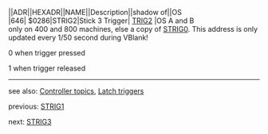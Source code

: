||ADR||HEXADR||NAME||Description||shadow of||OS  
|646| $0286|STRIG2|Stick 3 Trigger| [TRIG2](../COLPM0/index.md) |OS A and B  
only on 400 and 800 machines, else a copy of [STRIG0](../STRIG0/index.md). This address is only updated every 1/50 second during VBlank!  
  
0 when trigger pressed  
  
1 when trigger released  
  
---
see also: [Controller topics](../Controller_topics/index.md), [Latch triggers](../GRACTL/index.md)  
  
previous: [STRIG1](../STRIG1/index.md)  
  
next: [STRIG3](../STRIG3/index.md)  
